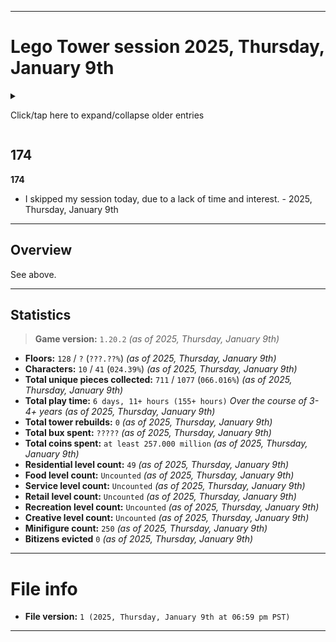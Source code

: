 
***

# Lego Tower session 2025, Thursday, January 9th

<details><summary><p>Click/tap here to expand/collapse older entries</p></summary>

## 01

**01**

I had a normal session today and played for a decent amount of time, doing some collection, elevator trips, and piece collection. I quit after restocking 2 of 3 of every floor. I completed 2 quests slowly today. I have stopped auto-restocking, and now do it manually to save up a small amount of additional coins weekly. I also began construction on my 26th floor today, which will be a residential level. - 2021 September 2nd

## 02

**02**

I had a normal session again today and played for a decent amount of time, doing some collection, elevator trips, and piece collection. I quit after restocking 2 of 3 of every floor. I completed 2 quests quickly today. I have stopped auto-restocking, and now do it manually to save up a small amount of additional coins weekly. My 26th floor finished construction, and I moved in 2 residents today. - 2021 September 9th

## 03

**03**

I had a normal session again today and played for a decent amount of time, doing some collection, elevator trips, and piece collection. I quit after restocking 2 of 3 of every floor. I completed 2 quests very quickly today. I have stopped auto-restocking, and now do it manually to save up a small amount of additional coins weekly. My 26th floor finished construction 2 weeks ago, but I didn't move in any residents today. - 2021 September 16th

## 04

**04**

I had a normal session again today and played for a decent amount of time, doing some collection, elevator trips, and piece collection. I quit after restocking 2 of 3 of every floor. I completed 2 quests very quickly today. I have stopped auto-restocking, and now do it manually to save up a small amount of additional coins weekly. My 26th floor finished construction 3 weeks ago, and I moved in 2 more residents today, bringing the floors capacity to 4/5. I also began to build my 27th floor, which will be a retail floor. - 2021 September 23rd

## 05

**05**

I had a normal session again today and played for a decent amount of time, doing some collection, elevator trips, and piece collection. I quit after restocking 2 of 3 of every floor. I completed 2 quests very quickly today. I have stopped auto-restocking, and now do it manually to save up a small amount of additional coins weekly. My new floor finished construction, it is a ski shop. I put 1 worker in their dream job. I also unlocked my 3rd character today, a cowboy, which I set to work in the history museum, as it seems most fitting. I did a 3rd quest today as well. - 2021 September 30th

## 06

**06**

I had a normal session again today and played for a decent amount of time, doing some collection, elevator trips, and piece collection. I quit after restocking 2 of 3 of every floor. I completed 3 quests very quickly today. I have stopped auto-restocking, and now do it manually to save up a small amount of additional coins weekly. I moved 1 resident into floor 26 today. I did many elevator trips and got several new pieces. - 2021 October 7th

## 07

**07**

I had a normal session again today and played for a decent amount of time, doing some collection, elevator trips, and piece collection. I quit after restocking 2 of 3 of every floor. I completed 3 quests very, very quickly today. I have stopped auto-restocking, and now do it manually to save up a small amount of additional coins weekly. Today, a Halloween update was released, or the game is now applying Halloween theming due to a time change, as I have never updated the game on my current device. I also began construction on a 28th floor today, which will be a residential floor. I did many elevator trips and got several new pieces. - 2021 October 14th

## 08

**08**

I had a normal session again today and played for a decent amount of time, doing some collection, elevator trips, and piece collection. I quit after restocking 2 of 3 of every floor. I completed 3 quests slowly today. I have stopped auto-restocking, and now do it manually to save up a small amount of additional coins weekly. My 28th floor finished construction, but I was unable to move in any new residents today. I did many elevator trips and got several new pieces. - 2021 October 21st

## 09

**09**

I had a very, very long session today and played for a significant amount of time, doing some collection, elevator trips, and piece collection. I quit after restocking 3 of 3 of several floors. I completed 3 quests quickly today. I have stopped auto-restocking, and now do it manually to save up a small amount of additional coins weekly. I moved in 2 new residents today, and began construction on a 29th floor, which will be a creative floor. I finally cleared out my VIPs today and began doing normal search quests again. I did many elevator trips and got several new pieces. I eventually forced myself to quit. - 2021 October 28th

## 10

**10**

I had a normal length session today and played for a normal amount of time, doing some collection, elevator trips, and piece collection. I quit after restocking 2 of 3 / 3 of 3 of several floors. I completed 3 quests quickly today. I have stopped auto-restocking, and now do it manually to save up a small amount of additional coins weekly. I moved in 3 new residents today, and moved 1 bitizen into their dream job. I did not build any new floors today. I did several quests today. I did many elevator trips and got a few new pieces. I eventually forced myself to quit. - 2021, Thursday, November 4th

## 11

**11**

I had a normal length session today and played for a normal amount of time, doing some collection, elevator trips, and piece collection. I quit after restocking 2 of 3 / 3 of 3 of several floors. I completed 3 quests quickly today. I have stopped auto-restocking, and now do it manually to save up a small amount of additional coins weekly. I didn't move in any new residents today. I began construction on my 30th floor today and then made an additional 100K+ coins. I accidentally pressed the power button for one of the screenshots, and played briefly with severe lag before reopening. All NimbleBit games on my device have a problem, where minimizing the game then reopening it causes significant lag (slowing the game down by at least 8x) I did several quests today. I did many elevator trips and got a few new pieces. I eventually forced myself to quit. - 2021, Thursday, November 11th

## 12

**12**

I had a normal length session today and played for a normal amount of time, doing some collection, elevator trips, and piece collection. I quit after restocking 2 of 3 / 3 of 3 of several floors. I completed 3 quests quickly today. I moved in 1 new resident today on the brand new 30th floor. Vehicles were scarce today, and one has built up over 55000 coins, but I can't collect from it yet. I did several quests today. I did many elevator trips and got several new pieces. I eventually forced myself to quit. - 2021, Thursday, November 18th

## 13

**13**

I had a very long session today and played for a long amount of time (nearly an hour) doing some collection, elevator trips, and piece collection. I quit after restocking 2 of 3 / 3 of 3 of several floors. I completed 3 quests quickly today. I moved in 4 new resident today on the 30th floor, using the mover VIP, the first time I have ever used this VIP. I had a good time playing today. Vehicles weren't as scarce as last week. Today, I also upgraded my nurse character from level 3 to level 5. I did several quests today, and saved up over 5050 bux. I did many elevator trips and got several new pieces. I began construction on a 31st floor, and eventually forced myself to quit. - 2021, Thursday, November 25th

## 14

**14**

I had a medium length session today and played for a decent amount of time (nearly half an hour hour) doing some collection, elevator trips, and piece collection. I quit after restocking 1 of 3 / 2 of 3 of several floors. I completed 3 quests quickly today. I had an OK time playing today. Vehicles weren't as scarce as last week. Today, I didn't do any quest doay, and eventually I forced myself to quit. - 2021, Thursday, December 2nd

## 15

**15**

I had a medium length session today and played for a decent amount of time (about half an hour or longer) doing some collection, elevator trips, and piece collection. I quit after restocking 1 of 3 / 2 of 3 of several floors. I completed 3 quests quickly today. I had an OK time playing today. Today, I didn't do any quest doay, and eventually I forced myself to quit. - 2021, Thursday, December 9th

## 16

**16**

I had a medium length session today and played for a decent amount of time (about half an hour or longer) doing some collection, elevator trips, and piece collection. I quit after restocking 1 of 3 / 2 of 3 of several floors. I completed 3 quests quickly today, and made lots of bux from elevator visits and quests. I had an OK time playing today. I eventually forced myself to quit. - 2021, Thursday, December 16th

## 17

**17**

I had a pleasant evening session today and played for a bit amount of time (about 28 minutes or longer) doing some collection, elevator trips, and piece collection. I quit after restocking 2 of 3 / 3 of 3 of several floors. I completed 3 quests quickly today, and made lots of bux from elevator visits and quests. I made tons of coins, and leveled up my nurse to level 6. I began construction on a 33rd floor today. It will be a service floor. I had a good time playing today. I eventually forced myself to quit. - 2021, Thursday, December 30th

## 18

**18**

I had a normal length afternoon session today and played for a bit amount of time (about 28 minutes or longer) doing some collection, elevator trips, and piece collection. I quit after restocking 2 of 3 / 3 of 3 of several floors. I completed 3 quests today, and made lots of bux from elevator visits and quests. I did not build any new levels/floors today. I had a good time playing today. I eventually forced myself to quit. - 2022, Thursday, January 6th

## 19

**19**

I had a very long length afternoon session today and played for a bit amount of time (about 30 minutes or longer) doing some collection, elevator trips, and piece collection. I quit after restocking 2 of 3 / 3 of 3 of several floors. I completed 3 quests today, and made lots of bux from elevator visits and quests. I built a new level today, and quickly received enough construction workers to build it instantly. It was a residential floor. I did not move in any new residents. I am getting close to being able to save up 1 million coins for a new floor, and I am wondering if the number will get abbreviated or not. I had a good time playing today. I eventually forced myself to quit. - 2022, Thursday, January 13th

## 20

**20**

I had a very long length afternoon session again today and played for a bit amount of time (about 40 minutes or longer) doing some collection, elevator trips, and piece collection. I quit after restocking 2 of 3 / 3 of 3 of several floors. I completed 3 quests today, and made lots of bux from elevator visits and quests. I did not build any new levels today, and I moved in 4 new residents. I am getting close to being able to save up 1 million coins for a new floor, and I am wondering if the number will get abbreviated or not. I had a good time playing today. I eventually forced myself to quit. - 2022, Thursday, January 20th

## 21

**21**

I had a very long length afternoon session again today and played for a bit amount of time (about 40 minutes or longer) doing some collection, elevator trips, and piece collection. I quit after restocking 2 of 3 / 3 of 3 of several floors. I completed 3 quests today, and made lots of bux from elevator visits and quests. I built 1 new level today (a recreation level) and I moved in 3 new residents. I am getting close to being able to save up 1 million coins for a new floor, and I am wondering if the number will get abbreviated or not. I had a good time playing today. I eventually forced myself to quit. - 2022, Thursday, January 27th

## 22

**22**

I had a very long length afternoon session again today and played for a long amount of time (about 40 minutes or longer) doing some collection, elevator trips, and piece collection. I quit after restocking 2 of 3 / 3 of 3 of several floors. I completed 3 quests today, and made lots of bux from elevator visits and quests. I received several extremely rare pieces today, and customized my tower a bit. I finally reached 1 million coins today, it does get abbreviated, and I want to go up to the abbreviated number and stay there more frequently. I built a new level today, a residential level. I had a good time playing today. I eventually forced myself to quit. - 2022, Thursday, February 10th

## 23

**23**

I had a very long length afternoon session again today and played for a long amount of time (about 40 minutes or longer) doing some collection, elevator trips, and piece collection. I quit after restocking 2 of 3 / 3 of 3 of several floors. I completed 3 quests today, and made lots of bux from elevator visits and quests. I received some extremely rare pieces today, but not as much as last week. I built a new level today, a retail level. I had a good time playing today. I eventually forced myself to quit. - 2022, Thursday, February 17th

## 24

**24**

I had a very long length afternoon session again today and played for a long amount of time (about 45 minutes or longer) doing some collection, elevator trips, and piece collection. I quit after restocking 2 of 3 / 3 of 3 of several floors. I completed 3 quests today, and made lots of bux from elevator visits and quests. I received some extremely rare pieces today, but not as much as last week. I did not build any new levels today. I had a good time playing today. I eventually forced myself to quit. - 2022, Thursday, February 24th

## 25

**25**

I had a very long length afternoon session again today and played for a long amount of time (about 50 minutes or longer) doing some collection, elevator trips, and piece collection. I quit after restocking 2 of 3 / 3 of 3 of several floors. I completed 3 quests today, and made lots of bux from elevator visits and quests. I began to build 1 new level today, a residential level, although I couldn't complete it today. I did not build any other new levels today. I had a good time playing today. I eventually forced myself to quit. - 2022, Thursday, March 3rd

## 26

**26**

I had a very long length afternoon session yet again this week and played for a long amount of time (about 45 minutes or longer) doing some collection, elevator trips, and piece collection. I quit after restocking 2 of 3 / 3 of 3 of several floors. I completed 3 quests today, and made a small amount of bux from elevator visits and quests. I began to build 1 new level today, a recreational level, although I couldn't complete it today. I did not build any other new levels today. I had a good time playing today. I eventually forced myself to quit. - 2022, Thursday, March 10th

## 27

**27**

I had a very long length afternoon session yet again this week and played for a very long amount of time (about 55 minutes or longer) doing some collection, elevator trips, and piece collection. I quit after restocking 2 of 3 / 3 of 3 of several floors. I completed 3 quests today, and made a large amount of bux from elevator visits and quests. I worked on trying to build a new floor today, came close, but ran out of time. I accidentally minimized the game, and opened it back up, causing immense lag. I was also at 14% battery, and had to do other things. I did not build any new levels today. I had a good time playing today. <!-- I eventually forced myself to quit. !--> - 2022, Thursday, March 17th

## 28

**28**

I had a very long length afternoon session yet again this week and played for a very long amount of time (about 50 minutes or longer) doing some collection, elevator trips, and piece collection. I quit after restocking 2 of 3 / 3 of 3 of several floors. I completed 3 quests today, and made a large amount of bux from elevator visits and quests. I worked on trying to build a new floor today, I began building the 40th floor (a residential floor) and if I kept going for another 20 minutes, I could have likely built 2 new floors today. I bought the last 3 vehicles today, now I have to save up 10000 bux again, which I am willing to do. I had a good time playing today. <!-- I eventually forced myself to quit. !--> - 2022, Thursday, March 24th

## 29

**29**

I had an extremely length afternoon session yet again this week and played for a very long amount of time (about 65 minutes or longer) doing some collection, elevator trips, and piece collection. I quit after restocking 2 of 3 / 3 of 3 of several floors, and building 2 floors. I completed 3 quests today, and made a fair amount of bux from elevator visits and quests. I worked on trying to build a new floor today, I began building the 41st floor (a food floor) and the 42nd floor (a residential floor) building 2 floors in 1 day. I moved in 5 new residents with a VIP, and collected many new pieces. I had a good time playing today. <!-- I eventually forced myself to quit. !--> - 2022, Thursday, March 31st

## 30

**30**

I had an extremely length afternoon session yet again this week and played for a very long amount of time (about 65 minutes or longer) doing some collection, elevator trips, and piece collection. I quit after restocking 2 of 3 / 3 of 3 of several floors, and building 1 floors. I completed 3 quests today, and made a fair amount of bux from elevator visits and quests. I worked on trying to build a new floor today, I began building the 43rd floor (a service flooe) I moved in 5 residents manually, and collected several new pieces. I had a good time playing today. I eventually forced myself to quit. - 2022, Thursday, April 7th

## 31

**31**

I had an extremely lengthy afternoon session yet again this week and played for a long amount of time (about 45 minutes or longer) doing some collection, elevator trips, and piece collection. I quit after restocking 2 of 3 / 3 of 3 of several floors, and building 1 NEW FLOOR. I completed 3 quests today, and made a fair amount of bux from elevator visits and quests. I worked on trying to build a new floor today, I began building the 44th floor (a residential floor) I moved in 3 residents manually, and collected several new pieces. I had a good time playing today. I eventually forced myself to quit. - 2022, Thursday, April 14th

## 32

**32**

I had an very long afternoon session yet again this week and played for a long amount of time (about 40 minutes or longer) doing some collection, elevator trips, and piece collection. I quit after restocking 2 of 3 / 3 of 3 of several floors. I completed 3 quests today, and made a fair amount of bux from elevator visits and quests. I did not build any new floors today, but I went and collected several new pieces. I had a good time playing today. I eventually forced myself to quit. - 2022, Thursday, April 21st

## 33

**33**

I had an very long afternoon session yet again this week and played for a long amount of time (about 40 minutes or longer) doing some collection, elevator trips, and piece collection. I quit after restocking 2 of 3 / 3 of 3 of several floors. I completed 3 quests today, and made a fair amount of bux from elevator visits and quests. I began construction on a new floor today (type = recreational) and I also collected several new pieces. I had a good time playing today. I eventually forced myself to quit. - 2022, Thursday, April 28th

## 34

**34**

I had an very long afternoon session yet again this week and played for a long amount of time (about 40 minutes or longer) doing some collection, elevator trips, and piece collection. I quit after restocking 2 of 3 / 3 of 3 of several floors. I completed 3 quests today, and made a fair amount of bux from elevator visits and quests. A new floor finished construction (Aquarium) but I didn't build any new floors. I also collected several new pieces. I had a good time playing today. I eventually forced myself to quit. - 2022, Thursday, May 5th

## 35

**35**

I had an an extremely long length afternoon session this week and played for a long amount of time (about 55 minutes or longer) doing some collection, elevator trips, and piece collection. I quit after restocking 2 of 3 / 3 of 3 of several floors. I completed 3 quests today, and made a fair amount of bux from elevator visits and quests. I played extra, so that I could deliver a bitizen to floor 39, and make it back up above 10,000 bux. I succeeded on this. I also tried to build 2 new floors, but only built 1 (residential) coming really close to a 2nd. I used a few VIPs today, and leveled up 2 of my main characters. I also collected several new pieces. I had a good time playing today. I eventually forced myself to quit. - 2022, Thursday, May 12th

## 36

**36**

I had an an extremely long length afternoon session this week and played for a long amount of time (about 75 minutes or longer) doing some collection, elevator trips, and piece collection. I quit after restocking 2 of 3 / 3 of 3 of several floors. I completed 3 quests today, and made a fair amount of bux from elevator visits and quests. I played extra, so that I could complete restocking on some floors, I succeeded on this. I also moved in 5 residents today, and began to build 1 new floor (floor type: retail) I came close to being able to build a 2nd floor today. I used a few VIPs today. I also collected several new pieces. I had a good time playing today. I eventually forced myself to quit. - 2022, Thursday, May 19th

## 37

**37**

I had an an extremely long length afternoon session this week and played for a long amount of time (about 50 minutes or longer) doing some collection, elevator trips, and piece collection. I quit after restocking 2 of 3 / 3 of 3 of several floors. I completed 3 quests today, and made a fair amount of bux from elevator visits and quests. I originally wanted to have a very short session, but I got hooked into gameplay, and played much longer than planned. I also began to build 1 new floor (floor type: residential) I used a few VIPs today. I also collected several new pieces. I had a good time playing today. I eventually forced myself to quit. - 2022, Thursday, May 26th

## 38

**38**

I had an an extremely long length afternoon session this week and played for a long amount of time (about 50 minutes or longer) doing some collection, elevator trips, and piece collection. I quit after restocking 2 of 3 / 3 of 3 of several floors. I completed 3 quests today, and made a little amount of bux from elevator visits and quests. Near the end of the session, I got distracted with another task (laptop search) I also began to build 1 new floor (floor type: recreational) I used a few VIPs today, and moved in 5 new residents. I also collected several new pieces. I had a good time playing today. I eventually forced myself to quit. - 2022, Thursday, June 2nd

## 39

**39**

I had an an extremely long length afternoon session this week and played for a long amount of time (about 40 minutes or longer) doing some collection, elevator trips, and piece collection. I quit after restocking 2 of 3 / 3 of 3 of several floors. I completed 3 quests today, and made a little amount of bux from elevator visits and quests. Near the end of the session, I also began to build 1 new floor (floor type: residential) which is my 50th floor. I do not plan to reset anytime soon. I used a few VIPs today, I also collected several new pieces. I had a good time playing today. I eventually forced myself to quit. - 2022, Thursday, June 9th

## 40

**40**

I had an an extremely long length afternoon session this week and played for a very long amount of time (about 50 minutes or longer) doing some collection, elevator trips, and piece collection. I quit after restocking 2 of 3 / 3 of 3 of several floors. I completed 3 quests today, and made a decent amount of bux from elevator visits and quests. I moved in 5 new residents today, one manually, and 4 with a VIP. I also reached a total playtime of 2 days today. I used a few VIPs today, I also collected several new pieces. I did not begin construction on any new floors today. I had a good time playing today. I eventually forced myself to quit. - 2022, Thursday, June 16th

## 41

**41**

I had an an extremely long length afternoon session again this week and played for a very long amount of time (about 50 minutes or longer) doing some collection, elevator trips, and piece collection. I quit after restocking 2 of 3 / 3 of 3 of several floors. I completed 3 quests today, and made a large amount of bux from elevator visits and many quests. The quests just kept coming in. I had some difficulties with screenshots, so there were several duds. I began building my 51st floor today (a food level) I found that it is going to nag me every time I build a new floor to reset my tower. I also collected several new pieces. I used 2 VIPs today as well. I had a good time playing today. I eventually forced myself to quit. - 2022, Thursday, June 23rd

## 42

**42**

I had an an extremely long length afternoon session again this week and played for a very long amount of time (about 50 minutes or longer) doing some collection, elevator trips, and piece collection. I quit after restocking 2 of 3 / 3 of 3 of several floors. I completed 4 quests today, and made a decent amount of bux from elevator visits and many quests. I unlocked a new character today. Early on in the session, a screenshot glitched out, was delayed, and turned the screen off, so I had to restart the game, as it becomes extremely laggy when you minimize it. I began building my 52nd floor today (a residential level) I found that it is going to nag me every time I build a new floor to reset my tower. I also collected several new pieces. I used a few VIPs today as well. I had a good time playing today. I eventually forced myself to quit. - 2022, Thursday, June 30th

## 43

**43**

I had an an extremely long length afternoon session again this week and played for a very long amount of time (about 60 minutes or longer) doing some collection, elevator trips, and piece collection. I quit after restocking 2 of 3 / 3 of 3 of several floors. I completed 4 quests today, and made a decent amount of bux from elevator visits and many quests. I began building my 53rd floor today (a service level) I also collected several new pieces. I used a few VIPs today as well. I had a good time playing today. I eventually forced myself to quit. - 2022, Thursday, July 7th

## 44

**44**

I had an extremely long length afternoon session again this week and played for a very long amount of time (about 40 minutes or longer) doing some collection, elevator trips, and piece collection. I quit after restocking 2 of 3 / 3 of 3 of several floors. I completed 4 quests today, and made a decent amount of bux from elevator visits and many quests. I began building my 54th floor today (a residential level) floors now cost over 2 million coins to build. I also collected a few new pieces. I used 1 VIP today as well. I had a good time playing today. I eventually forced myself to quit. - 2022, Thursday, July 14th

## 45

**45**

I had a long length afternoon session again this week and played for a very long amount of time (about 40 minutes or longer) doing some collection, elevator trips, and piece collection. I quit after restocking 2 of 3 / 3 of 3 of several floors. I completed 4 quests today, and made a significant amount of bux from elevator visits and many quests. I began building my 55th floor today (a retail level) floors now cost over 2 million coins to build. I also collected a few new pieces. I used a couple VIPs today as well. I moved 5 new residents into the new `chocolate` apartments floor. I had a good time playing today. I eventually forced myself to quit. - 2022, Thursday, July 21st

## 46

**46**

I had a long length afternoon session again this week and played for a very long amount of time (about 50 minutes or longer) doing some collection, elevator trips, and piece collection. I quit after restocking 2 of 3 / 3 of 3 of several floors. I completed 5 quests today, and made a decent amount of bux from elevator visits and many quests. I began building my 56th floor today (a residential level) floors now cost over 2.1 million coins to build. I also collected a few new pieces. I unlocked a 5th character today. I used a couple VIPs today as well. The new hat shop floor finished construction, and I emplyed 3 bitizens. I had a good time playing today. I eventually forced myself to quit. - 2022, Thursday, July 28th

## 47

**47**

I had a long length afternoon session again this week and played for a very long amount of time (about 50 minutes or longer) doing some collection, elevator trips, and piece collection. I quit after restocking 2 of 3 / 3 of 3 of several floors. I completed 5 quests today, and made a decent amount of bux from elevator visits and many quests. I began building my 57th floor today (a recreation level) floors now cost over 2.2 million coins to build. I also collected several pieces. I had a good time playing today. I eventually forced myself to quit. - 2022, Thursday, August 4th

## 48

**48**

I skipped my weekly session this week, as I didn't have the time. I woke up really late, and had a dental appointment. - 2022, Thursday, August 11th

## 49

**49**

I skipped my weekly session again this week, as I didn't have the time. I had an appointment with my therapist. - 2022, Thursday, August 18th

## 50

**50**

I skipped my weekly session this week, as I didn't have the time. I forgot to charge my phone last night, and it took over 4 hours to charge, thus destroying the timeslot for today. I hope to not skip out on a 4th consecutive week. - 2022, Thursday, August 25th

## 51

**51**

I had a long length afternoon session this week (returning from a 3-4 week hiatus) and played for a very long amount of time (about 50 minutes or longer) doing some collection, elevator trips, and piece collection. I quit after restocking 2 of 3 / 3 of 3 of several floors. I completed 5 quests today, and made a decent amount of bux from elevator visits and many quests. I began building my 58th floor today (a residential level) floors now cost over 2.3 million coins to build. I also collected several pieces, now owning over half of all pieces as of this version of the game. I had a good time playing today. I eventually forced myself to quit. - 2022, Thursday, September 1st

## 52

**52**

I skipped my weekly session this week, as I didn't have the interest to play, and I wanted to do other things. There were no charger or time issues, I just didn't want to play ttis week. - 2022, Thursday, September 8th

## 53

**53**

I skipped my weekly session again this week, as I didn't have the interest to play, and I wanted to do other things. There were no charger issues, there were some time issues, but I just didn't want to play again this week. - 2022, Thursday, September 15th

## 54-78

**54-78**

I skipped my weekly session again this week, as I didn't have the interest to play, and I wanted to do other things. There were no charger issues, there were mostly time issues, but I just didn't want to play again this week. - 2022, Thursday, September 22nd to 2023, Thursday, March 2nd (26 sessions skipped, as of 2023, Thursday, March 2nd)

## 79

**79**

I had a long length morning session this week (returning from a 26 week hiatus) and played for a very long amount of time (about 50 minutes or longer) doing some collection, elevator trips, and piece collection. I quit after restocking 2 of 3 / 3 of 3 of several floors. I completed 5 quests today, and made a decent amount of bux from elevator visits and many quests. I began building my 59th floor today (a recreational level) I had a good time playing today. I got used to playing the game again, and plan to do this weekly again. I eventually forced myself to quit. - 2023, Thursday, March 9th

## 80

**80**

I had a very long length morning session this week. and played for a very long amount of time (about 60 minutes or longer) doing some collection, elevator trips, and piece collection. I quit after restocking 2 of 3 / 3 of 3 of several floors. I completed 5 quests today, and made a large amount of bux from elevator visits and many quests, earning over 1350 bux today. I began building my 60th floor today (a residential level) and moved in 5 residents into floor 58. I also upgraded my cowboy minifigure, and unlocked several pieces. I had a good time playing today. I eventually forced myself to quit. - 2023, Thursday, March 16th

## 81

**81**

I had a very long length morning session again this week. and played for a very long amount of time (about 80 minutes or longer) doing some collection, elevator trips, and piece collection. I quit after restocking 2 of 3 / 3 of 3 of several floors. I completed 5 quests today, and made a good amount of bux from elevator visits and many quests, earning 740 bux today. I began building my 61st floor today (a food level) and moved in 3 residents into floor 60 without any VIP help. I also stocked up over 1.6 million coins for next week, so I could build a new floor quickly, and possibly build 2 floors next week. I also unlocked several pieces. I had a good time playing today. I eventually forced myself to quit. - 2023, Thursday, March 23rd

## 82

**82**

I had a very long length morning/afternoon session again this week. and played for a very long amount of time (about 100 minutes or longer) doing some collection, elevator trips, and piece collection. I quit after restocking 2 of 3 / 3 of 3 of several floors. I completed 5 quests today, and made a good amount of bux from elevator visits and many quests, earning 1,946 bux today. It took a very long time to complete quests, and I also spent a long time trying to find a single drone. I began construction on 2 new floors today (a residential level, and a service level) and moved in 2 residents into floor 60 with the help of a VIP. I also stocked up over 1.4 million coins for next week, so I could build a new floor quickly. I additional unlocked a few new pieces. I had a good time playing today. I eventually forced myself to quit. - 2023, Thursday, March 30th

## 83

**83**

I had a very long length morning/afternoon session again this week. and played for a very long amount of time (about 140 minutes or longer) doing some collection, elevator trips, and piece collection. I quit after restocking 2 of 3 / 3 of 3 of several floors. I completed 5 quests today, and made a good amount of bux from elevator visits and many quests, earning 1,853 bux today. It took a much shorter amount of time to complete quests. I began construction on 2 new floors today (a residential level, and a retail level) and moved in 4 residents into floor 62 with the help of a VIP. I also stocked up over 1.0 million coins for next week, so I could build a new floor quickly. I additional unlocked a few new pieces. I had a good time playing today. I eventually forced myself to quit. - 2023, Thursday, April 6th

## 84

**84**

I had an extremely long length morning/afternoon session again this week. and played for a very long amount of time (about 190 minutes or longer) doing some collection, elevator trips, and piece collection. I had to reload the game early on, as I clicked on a link, and returning to the game after doing this (minimizing the app, then maximizing it) triggers a bug that causes intense lag until you close the app and reopen it. I quit after restocking 2 of 3 / 3 of 3 of several floors. I completed 5 quests today, and made a good amount of bux from elevator visits and many quests, earning 1,035 bux today (ending with 25,389 bux) It took a much shorter amount of time to complete quests. I began construction on 2 new floors today (a residential level, and a recreation level) and moved in 5 residents into floor 64 with the help of a VIP. I also stocked up over 1.0 million coins for next week, so I could build a new floor quickly. I additional unlocked a few new pieces. I had a good time playing today. I eventually forced myself to quit. - 2023, Thursday, April 13th

## 85

**85**

I had a very long length morning/afternoon session again this week. and played for a very long amount of time (about 90 minutes or longer) doing some collection, elevator trips, and piece collection. I quit after restocking 2 of 3 / 3 of 3 of several floors. I completed 5 quests today, and made a good amount of bux from elevator visits and many quests, earning 1,230 bux today (ending with 26,619 bux) It took a much shorter amount of time to complete quests. I began construction on only 1 new floor today (a residential level) and moved in 5 residents into floor 66 with the help of a VIP. I also stocked up over 0.5 million coins for next week, so I could build a new floor quicker. I additional unlocked a few new pieces. I am now setting a goal to reach 100 floors. I had a good time playing today. I eventually forced myself to quit. - 2023, Thursday, April 20th

## 86

**86**

I had a long length morning/afternoon session again this week. and played for a long amount of time (about 70 minutes or longer) doing some collection, elevator trips, and piece collection. I quit after restocking 2 of 3 / 3 of 3 of several floors. I completed 5 quests today, and made a good amount of bux from elevator visits and many quests, earning 985 bux today (ending with 27,604 bux) It took a short amount of time to complete quests. I began construction on only 1 new floor today (a creative level) and moved in 5 residents into floor 66 with the help of a VIP (1 was moved in without a VIP) I also stocked up over 1.6 million coins for next week, so I could build a new floor quicker. I additional unlocked a few new pieces. I have a goal of reaching 100 floors. I had a good time playing today. I eventually forced myself to quit. - 2023, Thursday, April 27th

## 87

**87**

I had a long length afternoon session again this week, and played for a long amount of time (about 90 minutes or longer) doing some collection, elevator trips, and piece collection.

I quit after restocking 2 of 3 / 3 of 3 of several floors.

I completed 5 quests today, and made a good amount of bux from elevator visits and many quests, earning 1,240 bux today (ending with 28,844 bux)

It took a short amount of time to complete quests.

I began construction on only 1 new floor today (a residential level, my 70th floor)

I also stocked up over 3.0 million coins for next week, so I could build a new floor quicker.

I additional unlocked a few new pieces.

I have a goal of reaching 100 floors.

My session lasted a long time, at first, I had little interest in playing, then I had difficulty quitting.

I had a good time playing today. I played on Friday this week instead of Thursday due to Star Wars day, and a swap of my Thursday and Friday sessions, things will return to normal next week.

I am also beginning to consider updating the game.

I eventually forced myself to quit. - 2023, Friday, May 5th

## 88

**88**

I had a long length late morning/early afternoon session again this week, and played for a long amount of time (about 120 minutes or longer) doing some collection, elevator trips, and piece collection.

I quit after restocking 2 of 3 / 3 of 3 of several floors.

I completed 5 quests today, and made a good amount of bux from elevator visits and many quests, earning 870 bux today (starting with 28,844 bux, and ending with 29,714 bux)

It took a very long amount of time to complete character quests today.

One quest involving 3 buckets took a very long time to complete.

I began construction on 2 new floors today (a residential level, my 71st floor, and a food level, my 72nd floor)

I also stocked up over 1.19 million coins for next week, so I could build a new floor quicker.

I additional unlocked a few new pieces.

I moved in 5 new residents into the Lunar Apartments today via VIP.

I have a goal of reaching 100 floors.

My session lasted a long time. I had limited interest when starting, but just like last week, interest increased overtime.

I had a good time playing today. I played on Thursday this week, the normal timeslot.

I am also beginning to consider updating the game.

I eventually forced myself to quit. - 2023, Thursday, May 11th

## 89

**89**

I had a long length late morning/early afternoon session again this week, and played for a long amount of time (about 90 minutes or longer) doing some collection, elevator trips, and piece collection.

I quit after restocking 2 of 3 / 3 of 3 of several floors.

I completed 5 quests today, and made a good amount of bux from elevator visits and many quests, earning 850 bux today (starting with 29,714 bux, and ending with 30,564 bux)

It took a much shorter amount of time to complete character quests today.

I began construction on 1 new floor today (a service level, my 73rd floor)

I also stocked up over 1.5 million coins for next week, so I could build a new floor quicker.

I additional unlocked a few new pieces.

I moved in 5 new residents into the Pirate Apartments today via VIP.

I have a goal of reaching 100 floors.

My session lasted a long time.

I am also beginning to consider updating the game.

I eventually forced myself to quit. - 2023, Thursday, May 18th

## 90

**90**

I had a long length late morning/early afternoon session again this week, and played for a long amount of time (about 100 minutes or longer) doing some collection, elevator trips, and piece collection.

I quit after restocking 2 of 3 / 3 of 3 of several floors. It took much longer this week for some reason.

I completed 5 quests today, and made a good amount of bux from elevator visits and many quests, earning 920 bux today (starting with 30,564 bux, and ending with 31,484 bux)

It took a much larger amount of time to complete character quests today.

I began construction on 1 new floor today (a residential level, my 74th floor)

I also stocked up over 2.1 million coins for next week, so I could build a new floor quicker.

I additional unlocked a few new pieces.

I have a goal of reaching 100 floors.

I am also beginning to consider updating the game.

I eventually forced myself to quit. - 2023, Thursday, May 25th

## 91

**91**

I had a shorter length late morning session this week, and played for a shorter amount of time (less than 70 minutes) doing some collection, elevator trips, and piece collection.

I had to reload the game early on due to an Android bug with this game, where minimizing the game/turning the screen off will cause it to lag intensely until closed. The bug was triggered this time because of an additional bug, where there is a 5-10+ second delay on the screenshot due to some unknown error, this time, instead of taking a screenshot, it turned the screen off. I deal with this bug far too often.

I quit after restocking 1 of 3 / 2 of 3 / 3 of 3 of several floors.

I completed 5 quests today, and made a good amount of bux from elevator visits and many quests, earning 1,365 bux today (starting with 31,484 bux, and ending with 32,849 bux)

It took a much shorter amount of time to complete character quests today.

I began construction on 1 new floor today (a recreation level, my 75th floor)

I also stocked up over 1.2 million coins for next week, so I could build a new floor quicker.

I additional unlocked a few new pieces.

I have a goal of reaching 100 floors.

I moved in 5 new residents to the Southwest Apartments using a VIP.

I am also beginning to consider updating the game.

I eventually forced myself to quit. - 2023, Thursday, June 1st

## 92

**92**

I had a longer length early morning session this week, and played for a normal amount of time (about 70 minutes or longer) doing some collection, elevator trips, and piece collection.

I quit after restocking 1 of 3 / 2 of 3 / 3 of 3 of several floors.

I completed 5 quests today, and made an OK amount of bux from elevator visits and many quests, earning 310 bux today (starting with 32,849 bux, and ending with 33,159 bux)

It took a much shorter amount of time to complete character quests today.

I began construction on 1 new floor today (a residential level, my 76th floor)

I also stocked up over 1.6 million coins for next week, so I could build a new floor quicker.

I additional unlocked a couple new pieces.

I have a goal of reaching 100 floors.

I am also beginning to consider updating the game.

I eventually forced myself to quit. - 2023, Thursday, June 8th

## 93

**93**

I had a very short morning session this week, and played for a reduced amount of time (about 20 minutes or longer) doing some collection, elevator trips, and piece collection.

I quit after restocking 1 of 3 / 2 of 3 / 3 of 3 of several floors.

I completed 5 quests today, earning 310 bux today (starting with 33,159 bux, and ending with 33,389 bux)

It took a much shorter amount of time to complete character quests today.

I did not build any new floors this week.

I also stocked up over 2.4 million coins for next week, so I could build a new floor quicker.

I additional unlocked a single new piece.

I have a goal of reaching 100 floors.

I am also beginning to consider updating the game.

I eventually forced myself to quit. - 2023, Thursday, June 15th

## 94

**94**

I had a short morning session this week, and played for a reduced amount of time (about 38 minutes or shorter) doing some collection, elevator trips, and piece collection.

I quit after restocking 1 of 3 / 2 of 3 / 3 of 3 of several floors.

I completed 5 quests today, earning 635 bux today (starting with 33,389 bux, and ending with 34,024 bux)

It took a much shorter amount of time to complete character quests today.

I began construction on a 77th floor today.

One vehicle collected over half a million coins before coming around, which was the largest single vehicle collection I have done to date.

I moved in 5 residents today with a VIP.

I additional unlocked a single new piece.

I have a goal of reaching 100 floors.

I am also still considering updating the game.

I eventually forced myself to quit. - 2023, Thursday, June 22nd

## 95

**95**

I had a short morning session this week, and played for a reduced amount of time (about 40 minutes or shorter) doing some collection, elevator trips, and piece collection.

I quit after restocking 1 of 3 / 2 of 3 / 3 of 3 of several floors.

I completed 5 quests today, earning 140/190 bux today (starting with 34,024 bux, and ending with 34,264 bux, while spending 50)

It took a much shorter amount of time to complete character quests today.

A new floor (cake studio) finished construction, and I employed 3 bitizens.

I additional unlocked a single new piece.

I have a goal of reaching 100 floors.

I am also still considering updating the game. I am starting to consider not doing it, as 40 character quests seems like it is going to need a nightmare, and I know they have added more since then.

I eventually forced myself to quit. - 2023, Thursday, June 29th

## 96

**96**

I had a short morning session this week, and played for a reduced amount of time (about 20 minutes or shorter) doing some collection, elevator trips, and piece collection.

I quit after restocking 1 of 3 of all floors.

I completed 5 quests today, earning 130 bux today (starting with 34,264 bux, and ending with 34,494 bux, while spending 0 bux)

It took a much shorter amount of time to complete character quests today.

I additional unlocked a single new piece.

I have a goal of reaching 100 floors.

I am also still considering updating the game. I am starting to consider not doing it, as 40 character quests seems like it is going to need a nightmare, and I know they have added more since then. Then again, it is starting to look like I don't have a choice.

I eventually forced myself to quit. I quit early, as I had less time today. - 2023, Thursday, July 6th

## 97

**97**

I skipped my session today due to a lack of time and interest. I also didn't have enough battery at the time, and had to charge. - 2023, Thursday, July 13th

## 98

**98**

I skipped my session today due to a lack of time and interest. I was supposed to go to the pool yesterday, but there was a sudden schedule change. I instead went today. I feel getting out of the house for 2 hours is worth the trade of not playing this game for this week. - 2023, Thursday, July 20th

## 99

**99**

I skipped my session today due to a lack of time and interest. I was coming back from vacation today, and spent some time in Leavenworth. My Internet was pretty spotty on the way back (although I never lost connection the entire time, although sites like GitHub refused to connect multiple times (due to slow speeds) while Wikipedia did completely fine (DuckDuckGo had minor issues, but was more functional than GitHub)) which caused some delays, along with my laptops keyboard and touchpad getting worse. - 2023, Thursday, July 27th

## 100

**100**

I skipped my session today due to a lack of time and interest. I worked on various projects today, I was not interested in Lego Tower, not even for session #100. - 2023, Thursday, August 3rd

## 101

**101**

I skipped my session today due to a lack of interest. I worked on various projects today, I was not interested in Lego Tower. - 2023, Thursday, August 10th

## 102

**102**

I skipped my session today due to a lack of interest. I worked on various projects today, I was not interested in Lego Tower. - 2023, Thursday, August 17th

## 103

**103**

I skipped my session today due to a lack of time and interest. I worked on various projects today, I was not interested in Lego Tower. - 2023, Thursday, August 24th

## 103

**103**

I skipped my session today due to a lack of time and interest. I worked on various projects today, I was not interested in Lego Tower. - 2023, Thursday, August 31st

## 104

**104**

I skipped my session today due to a lack of time. I worked on other projects today, I had a little interest in Lego Tower, but didn't have the time, due to procrastination issues. - 2023, Thursday, September 7th

## 105

**105**

I skipped my session today due to a lack of time and interest. I worked on other projects today. - 2023, Thursday, September 14th

## 106

**106**

I skipped my session today due to a lack of time and interest. I worked on other projects today. I never thought about playing this game until I went to document it later in the evening. - 2023, Thursday, September 21st

## 107

**107**

I skipped my session today due to a lack of time and interest. I worked on other projects today. I never thought about playing this game until I went to document it later in the evening. - 2023, Thursday, September 28th

## 108

**108**

I skipped my session today due to a lack of time and interest. I worked on other projects today. I never thought about playing this game until I went to document it later in the night, almost forgetting to document it on the same day as well. - 2023, Thursday, October 5th

## 109

**109**

I had a medium length morning session this week, and played for a reduced amount of time (about 50 minutes or shorter) doing some collection, elevator trips, and piece collection. This was my first time playing this game in several weeks.

I quit after restocking 2 of 3 of all floors.

I completed 5 character quests today, along with several other quests, earning 495 bux today (starting with 34,494 bux, and ending with 34,899 bux, while spending 0 bux)

It took a much longer amount of time to complete character quests today.

I additional unlocked a single new piece.

I have a goal of reaching 100 floors. I began to build a new floor today.

I am also still considering updating the game. I am starting to consider not doing it, as 40 character quests seems like it is going to be a nightmare, and I know they have added more since then. Then again, it is starting to look like I don't have a choice.

I eventually forced myself to quit. - 2023, Thursday, October 12th

## 110

**110**

I had a short length morning session this week, and played for a reduced amount of time (about 40 minutes or shorter) doing some collection, elevator trips, and piece collection.

I quit after restocking 2 of 3 of all floors.

I completed 5 character quests today, along with several other quests, earning 250 bux today (starting with 34,899 bux, and ending with 35,149 bux, while spending 0 bux)

I additional unlocked a single new piece.

I have a goal of reaching 100 floors. I did not build any new floors today.

I am also still considering updating the game. I am starting to consider not doing it, as 40 character quests seems like it is going to be a nightmare, and I know they have added more since then. Then again, it is starting to look like I don't have a choice.

I eventually forced myself to quit. - 2023, Thursday, October 19th

## 111

**111**

I skipped my session today due to a lack of time. I worked on other projects today, as I woke up too late to play this game today. - 2023, Thursday, October 26th

## 112

**112**

I had to skip my session again today due to a lack of time. I worked on other projects today, as I have been falling behind recently. - 2023, Thursday, November 2nd

## 113

**113**

I had to skip my session again today due to a lack of time. I worked on other projects today, as I have struggling with the time change. I can't keep skipping these sessions, as my time with my device is limited. Recently, the back of the phone (Samsung Galaxy S20 FE) has start to come loose, and causes the screen to flicker when pulled too far. It is unacceptable for devices to be made this cheap when they cost over $1000 (within the first 2 weeks, the SIM card failed, within 6 months, the charging port, within 2 years, the speakers are severely damaged, the microphone also got severely damaged at some point, and now, less than 4 years in, the screen is falling off) I am not buying a Samsung phone again (the Samsung Galaxy S7 Edge had most of the same problems within 4 years, except for the microphone, SIM card, and screen failure) and I am still working on a plan to cut Android entirely (outside of a virtual machine) - 2023, Thursday, November 9th

## 114

**114**

I had to skip my session again today due to a lack of time. I worked on other projects today, as I have struggling with getting things back under control. I can't keep skipping these sessions, as my time with my device is limited. I have had success on the virtual machine idea, but I feel like I am not going to have a screen with touch screen support on a desktop or laptop for a few years, and it is harder to play this way. - 2023, Thursday, November 16th

## 115

**115**

I had to skip my session again today due to a lack of time. I worked on other projects today. Despite being mostly in control again (besides Git-image part A repositories and tagging) I am still acclimating to this schedule, and will need more time before I can resume. I can't keep skipping these sessions, as my time with my device is limited. I have had success on the virtual machine idea, but I feel like I am not going to have a screen with touch screen support on a desktop or laptop for a few years, and it is harder to play this way. Additionally, the laptop has been having problems, and there is also the problem of a possible hard drive failure. - 2023, Thursday, November 23rd

## 116

**116**

I had to skip my session again today due to a lack of time. I was considering playing, but needed time for other projects, as I had multiple doctors appointments today. I worked on other projects today. Despite being mostly in control again (besides Git-image part A repositories and tagging, which has fallen behind again) I am still acclimating to this schedule, and will need more time before I can resume. I can't keep skipping these sessions, as my time with my device is limited. I have had success on the virtual machine idea, but I feel like I am not going to have a screen with touch screen support on a desktop or laptop for a few years, and it is harder to play this way. Additionally, the laptop has been having problems, and there is also the problem of a possible hard drive failure. - 2023, Thursday, November 30th

## 117

**117**

I had to skip my session again today due to a lack of time. - 2023, Thursday, December 7th

## 118

**118**

I had to skip my session again today due to a lack of time. - 2023, Thursday, December 14th

## 119

**119**

I had to skip my session again today due to a lack of time and interest. I have strong plans to return next week, as a mandatory end-of-year session. - 2023, Thursday, December 21st

## 120

**120**

I returned for one last session in 2023, and played for a long time. I had agreed to have 1 last session for the year, and judging by how well it went today, I might do so next week as well.

I did collection, restocking, quests, and elevator trips, having a session that lasted about an hour.

I began construction on my 79th floor today (a food level)

I quit after restocking 2 of 3 / 3 of 3 of all floors.

I completed 5 character quests today, along with several other quests, earning 650 bux today (starting with 35,149 bux, and ending with 35,799 bux, while spending 0 bux)

I additional unlocked 3 new pieces today.

I have a goal of reaching 100 floors.

I used a couple of VIPs today.

I am also still considering updating the game. I am starting to consider not doing it, as 40 character quests seems like it is going to be a nightmare, and I know they have added more since then. Then again, it is starting to look like I don't have a choice.

I had a good time playing, and eventually quit.  - 2023, Thursday, December 28th

## 121

**121**

- I returned for my first session of 2024, and played for a long time. My session may have used too much of my time today, but I had a good time. I again had issues sleeping last night, so I woke up early enough to have a really long session fully within the morning.
- I did collection, restocking, quests, and elevator trips, having a session that lasted well over an hour.
- I began construction on my 80th floor today (a residential level) and construction on my 81st floor today (a service level)
- I quit after restocking 2 of 3 / 3 of 3 of all floors.
- I completed 5 character quests today, along with many other quests, earning 1,725 bux today (starting with 35,799 bux, and ending with 37,524 bux, while spending 0 bux)
- I additional unlocked 5 new pieces today.
- I have a goal of reaching 100 floors.
- I used a couple of VIPs today.
- I moved in 5 new residents today.
- I am also still considering updating the game. I am starting to consider not doing it, as 40 character quests seems like it is going to be a nightmare, and I know they have added more since then. Then again, it is starting to look like I don't have a choice.
- I had a good time playing, and eventually quit. - 2024, Thursday, January 4th

## 122

**122**

- I returned for my second session of 2024, and played for a long time again. I woke up extremely early today, which let me have a long and fun session without going into my work time.
- I did collection, restocking, quests, and elevator trips, having a session that lasted well over an hour.
- I began construction on my 82nd floor today (a residential level) and construction on my 83rd floor today (a retail level)
- I quit after restocking 2 of 3 / 3 of 3 of all floors.
- I completed 5 character quests today, along with many other quests, earning 1,600 bux today (starting with 37,524 bux, and ending with 39,124 bux, while spending 0 bux)
- I additional unlocked 1 new piece today.
- I have a goal of reaching 100 floors.
- I used several VIPs today.
- I moved in 1 new resident today.
- I am also still considering updating the game. I am starting to consider not doing it, as 40 character quests seems like it is going to be a nightmare, and I know they have added more since then. Then again, it is starting to look like I don't have a choice.
- I had a good time playing, and eventually quit. - 2024, Thursday, January 11th

## 123

**123**

- I returned for my third session of 2024, and played for a long time again, but not as long as last week.
- I did collection, restocking, quests, and elevator trips, having a session that lasted a little over an hour.
- I began construction on my 84th floor today (a residential level)
- I quit after restocking 2 of 3 / 3 of 3 of all floors.
- I completed 5 character quests today, along with many other quests, earning 575 bux today (starting with 39,124 bux, and ending with 39,699 bux, while spending 0 bux)
- I additional unlocked a couple of new pieces today.
- I have a goal of reaching 100 floors.
- I used a few VIPs today.
- I moved in 5 new residents today.
- I found that level 10 is the max level a special minifigure can go to
- I am also still considering updating the game. I am starting to consider not doing it, as 40 character quests seems like it is going to be a nightmare, and I know they have added more since then. Then again, it is starting to look like I don't have a choice.
- I had a good time playing, and eventually quit. - 2024, Thursday, January 18th

## 124

**124**

- I returned for my fourth session of 2024, and played for a long time again.
- I did collection, restocking, quests, and elevator trips, having a session that lasted a little over an hour.
- I began construction on my 85th floor today (a recreation level)
- I quit after restocking 2 of 3 / 3 of 3 of all floors.
- I completed 5 character quests today, along with many other quests, earning 795 bux today (starting with 39,699 bux, and ending with 40,494 bux, while spending 0 bux)
- I additional unlocked a few new pieces today.
- I have a goal of reaching 100 floors.
- I didn't use any VIPs today.
- I moved in 2 new residents today.
- I made a couple errors that messed up my session, once by accidentally locking and unlocking my screen, and once for accidentally minimizing and maximizing the application. These errors cause the game to lag severely until reloaded
- I am also still considering updating the game. I am starting to consider not doing it, as 40 character quests seems like it is going to be a nightmare, and I know they have added more since then. Then again, it is starting to look like I don't have a choice.
- I was pretty focused on something else while I played, so my session wasn't as relaxed as it normally is
- I had an OK time playing, and eventually quit. - 2024, Thursday, January 25th

## 125

**125**

- I skipped my session today, due to a lack of time caused by oversleeping. I hope to return next week. - 2024, Thursday, February 1st

## 126

**126**

- I skipped my session today, due to a lack of time caused by oversleeping. I was too tired to play, even as a wakeup game. I hope to return next week. - 2024, Thursday, February 8th

## 127

**127**

- I returned for my fifth session of 2024, and played for a long time again. I took extra time to play, as I enjoyed the distraction from being sick
- I did collection, restocking, quests, and elevator trips, having a session that lasted well over an hour. My total session time over the past 4 years is now 96 hours (4 days)
- I began construction on my 86th floor today (a residential level)
- I quit after restocking 2 of 3 / 3 of 3 of all floors.
- I completed 5 character quests today, along with many other quests, earning 285 bux today (starting with 40,494 bux, and ending with 40,779 bux, while spending 0 bux)
- I additional unlocked a few new pieces today.
- I have a goal of reaching 100 floors.
- I used a few VIPs today.
- I moved in 1 new resident today.
- I am also still considering updating the game. I am starting to consider not doing it, as 40 character quests seems like it is going to be a nightmare, and I know they have added more since then. Then again, it is starting to look like I don't have a choice.
- I had a good time playing, and eventually quit. - 2024, Thursday, February 15th

## 128

**128**

- I returned for my sixth session of 2024, and played for a long time again. I spent extra time playing, playing until my battery got really low (7%)
- I did collection, restocking, quests, and elevator trips, having a session that lasted well over an hour.
- I began construction on my 87th floor today (a creative level) along with an 88th level (a residential level)
- I quit after restocking 2 of 3 / 3 of 3 of all floors.
- I unlocked a 6th character today
- I completed 6 character quests today, along with many other quests, earning 555 bux today (starting with 40,779 bux, and ending with 41,334 bux, while spending 0 bux)
- I additional unlocked a few new pieces today.
- I have a goal of reaching 100 floors.
- I used a few VIPs today.
- I moved in 11 new residents today.
- I am also still considering updating the game. I am starting to consider not doing it, as 40 character quests seems like it is going to be a nightmare, and I know they have added more since then. Then again, it is starting to look like I don't have a choice.
- I had a good time playing, and eventually quit. - 2024, Thursday, February 22nd

## 129

**129**

- I returned for my seventh session of 2024, and played for a long time again. I spent extra time playing, playing until I finally decided to quit.
- I did collection, restocking, quests, and elevator trips, having a session that lasted over 2 hours.
- I began construction on my 89th floor today (a food level) and would have gone for a 90th level (residential) but didn't play long enough.
- I quit after restocking 2 of 3 / 3 of 3 of all floors.
- I completed 6 character quests today, along with many other quests, earning 1,930 bux today (starting with 41,334 bux, and ending with 43,264 bux, while spending 0 bux)
- I additional unlocked several new pieces today.
- I have a goal of reaching 100 floors.
- I used a few VIPs today.
- I moved in 0 new residents today.
- I am also still considering updating the game. I am starting to consider not doing it, as 40 character quests seems like it is going to be a nightmare, and I know they have added more since then. Then again, it is starting to look like I don't have a choice.
- I had a good time playing, and eventually quit. - 2024, Thursday, February 29th

## 130

**130**

- I returned for my eighth session of 2024, and played for a long time again. I spent extra time playing, playing until I finally decided to quit. Today, I originally planned to have a 40 minute or shorter session, but it ended up going on for much longer.
- I did collection, restocking, quests, and elevator trips, having a session that lasted about 2 hours.
- I began construction on my 90th floor today (a residential level) and would have gone for a 91st level (service) but didn't play long enough.
- I quit after restocking 2 of 3 / 3 of 3 of all floors.
- I completed 6 character quests today, along with many other quests, earning 610 bux today (starting with 43,264 bux, peaking at 43,724 bux, before spending 3,689 bux on elevator upgrades, and ending with 40,185 bux)
- I upgraded my elevator 3 times today
- I did not unlock any new pieces today
- I have a goal of reaching 100 floors.
- I used several VIPs today.
- I moved in 5 new residents today.
- I am also still considering updating the game. I am starting to consider not doing it, as 40 character quests seems like it is going to be a nightmare, and I know they have added more since then. Then again, it is starting to look like I don't have a choice.
- I had a good time playing, and eventually quit. - 2024, Thursday, March 7th

## 131

**131**

- I returned for my ninth session of 2024, and played for a long time again. I spent extra time playing, playing until I finally decided to quit.
- I did collection, restocking, quests, and elevator trips, having a session that lasted about 2 hours.
- I began construction on my 91st floor today (a service level) and also began construction on my 92nd floor (a residential level)
- I quit after restocking 2 of 3 / 3 of 3 of all floors.
- I unlocked a new character today early on
- I completed 7 character quests today, along with many other quests, earning 560 bux today (starting with 40,185 bux, and ending with 40,745 bux)
- I unlocked a few new pieces today
- I have a goal of reaching 100 floors.
- I used a few VIPs today.
- I moved in 5 new residents today.
- I am also still considering updating the game. I am starting to consider not doing it, as 40 character quests seems like it is going to be a nightmare, and I know they have added more since then. Then again, it is starting to look like I don't have a choice.
- I had a good time playing, and eventually quit. - 2024, Thursday, March 14th

## 132

**132**

- I returned for my tenth session of 2024, and played for a very long time today, having my longest session to date, lasting around 3 hours. I spent extra time playing, playing until I finally decided to quit. Todays session was played on my 23rd birthday.
- I did collection, restocking, quests, and elevator trips, having a session that lasted about 3 hours. I managed to almost completely stock all floors on my tower at once during the session, before floors started running out of stock. I was only 1 restock away from a fully stocked tower, which would earn 1620 coins per minute (27 coins per second) it took a long time to complete character quests today.
- I began construction on my 93rd floor today (a retail level) and also began construction on my 94th floor (a residential level)
- I quit after restocking 2 of 3 / 3 of 3 of all floors.
- I completed 7 character quests today, along with many other quests, earning 1,315 bux today (starting with 40,745 bux, and ending with 42,060 bux)
- I unlocked a few new pieces today
- I have a goal of reaching 100 floors.
- I used a few VIPs today.
- I moved in 5 new residents today.
- I am also still considering updating the game. I am starting to consider not doing it, as 40 character quests seems like it is going to be a nightmare, and I know they have added more since then. Then again, it is starting to look like I don't have a choice.
- I had a good time playing, and eventually quit. - 2024, Thursday, March 21st

## 133

**133**

- I skipped my session today, due to a lack of time, and severe issues with my work schedule. - 2024, Thursday, March 28th

## 134

**134**

- I skipped my session again today, due to a lack of time, and severe issues with my work schedule. - 2024, Thursday, April 4th

## 135

**135**

- I skipped my session yet again today, due to a lack of time, and severe issues with my work schedule. - 2024, Thursday, April 11th

## 136

**136**

- I skipped my session yet again today, due to a lack of time, and severe issues with my work schedule. I am starting to get caught back up, and hope to return next week. - 2024, Thursday, April 18th

## 137

**137**

- I skipped my session yet again today, due to a lack of time and interest. I don't know when I will return. - 2024, Thursday, April 25th

## 138

**138**

- I skipped my session yet again today, due to a lack of interest. I don't know when I will return. Part of the rationale I had for skipping today was because uploading the files later on has been such a difficult process lately (GitHub timing out multiple times on almost every commit, making me wait 5-55 minutes per commit) that I prefer to only do it when needed (Wednesday and Sunday) and also because I felt I shouldn't stretch my time out just yet, while I am getting used to the current operational control system. - 2024, Thursday, May 2nd

## 139

**139**

- I skipped my session yet again today, due to a lack of time and interest. I don't know when I will return. Time had to be allocated to other projects today. - 2024, Thursday, May 9th

## 140

**140**

- I skipped my session yet again today, due to a lack of time. I don't know when I will return. Time had to be allocated to other projects today, notably graphic design catchup work, which I had to skip last night, and do double the amount this morning. There is also the severe GitHub upload issue, which is an impairment to anything involving uploading files, and makes game sessions less rewarding. I had a very tiny amount of interest in playing today. - 2024, Thursday, May 16th

## 141

**141**

- I skipped my session yet again today, due to a lack of time. I don't know when I will return. Time had to be allocated to other projects today, notably graphic design work catchup, an appointment, and my journal. There is also the severe GitHub upload issue, which is an impairment to anything involving uploading files, and makes game sessions less rewarding. I had a small amount of interest in playing today. - 2024, Thursday, May 23rd

## 142

**142**

- I skipped my session yet again today, due to a lack of time. I don't know when I will return. Time had to be allocated to other projects today, notably graphic design work catchup, as I am working at an increased rate here. There is also the severe GitHub upload issue, which is an impairment to anything involving uploading files, and makes game sessions less rewarding. I had a little amount of interest in playing today. - 2024, Thursday, May 30th

## 143

**143**

- I returned for my eleventh session of 2024, and played for a very long time today, having one of my longest sessions to date, lasting around 3 hours. I spent extra time playing, and played until my battery dropped to 7%
- I did collection, restocking, quests, and elevator trips, having a session that lasted about 3 hours. I managed to almost completely stock all floors on my tower at once during the session, before floors started running out of stock. I was only 1 restock away from a fully stocked tower, which would earn over 1620 coins per minute (over 27 coins per second) it took less time to complete character quests today.
- I began construction on my 95th floor today (a creative level) and also began construction on my 96th floor (a residential level)
- I quit after restocking 2 of 3 / 3 of 3 of all floors.
- I completed 7 character quests today, along with many other quests, and earned 2 massive elevator bux bonuses, earning around 2,407 bux today (starting with 42,160 bux, spending 3664, and ending with 40,803 bux) one hotdog quest took a really long time to complete. I also upgraded a few character minifigures today.
- I upgraded my elevator twice today, the first upgrade came at a cost of 1807 bux, while the second upgrade came at a cost of 1807 more bux, totaling 3614 bux.
- I unlocked a few new pieces today
- I have a goal of reaching 100 floors.
- I used 6 VIPs today.
- I moved in 5 new residents today.
- I am also still considering updating the game. I am starting to consider not doing it, as 40 character quests seems like it is going to be a nightmare, and I know they have added more since then. Then again, it is starting to look like I don't have a choice.
- I had a good time playing, and eventually quit. - 2024, Thursday, June 6th

## 144

**144**

- I returned for my twelfth session of 2024, and played for a very long time today, lasting around 2 hours. I spent extra time playing, and played until my battery dropped to 6%
- I did collection, restocking, quests, and elevator trips, having a session that lasted about 2 hours. It took less time to complete character quests today.
- I began construction on my 97th floor today (a food level)
- I quit after restocking 2 of 3 / 3 of 3 of all floors.
- I completed 7 character quests today, along with many other quests, and earned 2 massive elevator bux bonuses, earning 1,265 bux today (starting with 40,803 bux, and ending with 42,068 bux) I also upgraded a few character minifigures today.
- I did not unlock any new pieces today
- I have a goal of reaching 100 floors.
- I used a few VIPs today.
- I did not move in any new residents today.
- I am also still considering updating the game. I am starting to consider not doing it, as 40 character quests seems like it is going to be a nightmare, and I know they have added more since then. Then again, it is starting to look like I don't have a choice.
- I had a good time playing, and eventually quit. - 2024, Thursday, June 13th

## 145

**145**

- I returned for my thirteenth session of 2024, and played for a very long time today, lasting around 2 hours. I spent extra time playing, and played until I was able to find a good stopping point.
- I did collection, restocking, quests, and elevator trips, having a session that lasted about 2 hours. It took more time to complete character quests today.
- I began construction on my 98th floor today (a residential level) along with my 99th floor (a service level)
- I quit after restocking 2 of 3 / 3 of 3 of all floors.
- I completed 7 character quests today, along with many other quests, and earned 0 massive elevator bux bonuses, earning 1,325 bux today (starting with 42,068 bux, and ending with 43,393 bux) I did not upgrade any characters today.
- I unlocked a few new pieces today
- I have a goal of reaching 100 floors.
- I used a few VIPs today.
- I moved in 5 new residents today with a mover VIP.
- I am also still considering updating the game. I am starting to consider not doing it, as 40 character quests seems like it is going to be a nightmare, and I know they have added more since then. Then again, it is starting to look like I don't have a choice.
- I had a good time playing, and eventually quit. - 2024, Thursday, June 20th

## 146

**146**

- I returned for my fourteenth session of 2024, and played for a long time today, lasting around 1 hour. I spent less time playing, and played until I was able to find a good stopping point. I started playing late in the evening this week, as I had things I had to get out of the way first.
- I did collection, restocking, quests, and elevator trips, having a session that lasted a little over 1 hour. It took a bit of time to complete character quests today.
- I began construction on my 100th floor today (a residential level)
- I quit after restocking 2 of 3 / 3 of 3 of all floors.
- I completed 7 character quests today, but didn't complete other quests, and earned 0 massive elevator bux bonuses, earning 300 bux today (starting with 43,393 bux, and ending with 43,693 bux) I did not upgrade any characters today.
- I unlocked several new pieces today
- I used a few VIPs today.
- I am also still considering updating the game. I am starting to consider not doing it, as 40 character quests seems like it is going to be a nightmare, and I know they have added more since then. Then again, it is starting to look like I don't have a choice.
- I had a good time playing, and eventually quit. - 2024, Thursday, June 27th

## 147

**147**

- I returned for my fifteenth session of 2024, and played for a very long time today, lasting around 2 hours. I spent more time playing, and played until I ran too low on battery. I was working towards building 2 floors in one day. I camse really close, but had to quit, as I didn't have enough battery left. I wasn't willing to split my session into 2 parts, so it ended here.
- I started playing late in the morning this week
- The total size of screenshots per week is concerning, as it feels like if every session was close to this, my 2024 image repository would be full by the end of the year (100 gigabyte limit)
- I did collection, restocking, quests, and elevator trips, having a session that lasted over 2 hours. It took a long time to complete character quests today.
- I began construction on my 101st floor today (a food level) I found that I have built all of the residential levels now. I may need to update the game now.
- I quit after restocking 2 of 3 / 3 of 3 of all floors.
- I completed 7 character quests today, and completed many other quests. I also skipped a quest for the first time (finding a snake) and also earned 3 massive elevator bux bonuses, earning 2,615 bux today (starting with 43,693 bux, and ending with 46,308 bux) I did not upgrade any characters today.
- I unlocked a few new pieces today
- I moved in 1 resident today manually. A mover VIP never came.
- I used several VIPs today.
- I am also still considering updating the game. I am starting to consider not doing it, as 40 character quests seems like it is going to be a nightmare, and I know they have added more since then. Then again, it is starting to look like I don't have a choice. Now that I am out of residential levels I can build, updating seems more tempting.
- I had a good time playing, and eventually quit. - 2024, Thursday, July 4th

## 148

**148**

- I returned for my sixteenth session of 2024, and played for a long time today, lasting close to 2 hours. I spent more time playing, and played until I forced myself to quit. I originally planned to play for 30 minutes or less, but the game was addicting. I began using the stock all option today, instead of manually stocking all floors.
- I started playing late in the morning this week
- I did collection, restocking, quests, and elevator trips, having a session that lasted close to 2 hours. It also took a long time to complete character quests today.
- I began construction on my 102nd floor today (a service level) along with my 103rd floor (a retail floor)
- I moved in 9 residents with 2 mover VIPs today. This was likely my last time using these VIPs until I update the game
- I quit after restocking 2 of 3 / 3 of 3 of all floors.
- I completed 7 character quests today, and completed many other quests. I also earned 1 massive elevator bux bonus, earning 1,955 bux today (starting with 46,308 bux, and ending with 48,263 bux) I upgraded 2 characters today.
- I unlocked a few new pieces today
- I used several VIPs today.
- I am also still considering updating the game. I am starting to consider not doing it, as 40 character quests seems like it is going to be a nightmare, and I know they have added more since then. Then again, it is starting to look like I don't have a choice. Now that I am out of residential levels I can build, updating seems more tempting.
- I had a good time playing, and eventually quit. - 2024, Thursday, July 11th

## 149

**149**

- I returned for my seventeenth session of 2024, and played for a long time today, lasting close to 2 hours. I spent about the same time playing as last week, and played until I forced myself to quit due to low battery.
- I started playing early in the morning this week
- I did collection, restocking, quests, and elevator trips, having a session that lasted close to 2 hours. It also took a long time to complete character quests today.
- I began construction on my 104th floor today (a recreation level)
- I unlocked a new character today
- I took some time to catch up on painting my top levels today.
- I quit after restocking 2 of 3 / 3 of 3 of all floors.
- I completed 7 character quests today, and completed many other quests. I did not earn any massive elevator bux bonus, earning 880 bux today (starting with 48,263 bux, collecting 570 bux, peaking at 48,833, spending 9,539, going down to 39,294 bux, and ending with 39,604 bux)
- I upgraded my elevator 4 times today, using close to 10,000 bux to do this.
- I unlocked many new pieces today
- I used 1 VIP today.
- I am also still considering updating the game. I am starting to consider not doing it, as 40 character quests seems like it is going to be a nightmare, and I know they have added more since then. Then again, it is starting to look like I don't have a choice. Now that I am out of residential levels I can build, updating seems more tempting.
- I had a good time playing, and eventually quit. - 2024, Thursday, July 18th

## 150

**150**

- I returned for my eighteenth session of 2024, and played for a long time today, lasting close to 2 hours. I spent about the same time playing as last week, and played until I forced myself to quit, after reaching a final objective. I planned to have a brief session that would last under an hour, but I got sucked into the game, and overplayed.
- I started playing late in the morning this week
- I did collection, restocking, quests, and elevator trips, having a session that lasted close to 2 hours. It also took a short time to complete character quests today.
- I began construction on my 105th floor today (a creative level) along with my 106th floor (a food level)
- I did not unlock any new characters today
- I took some time to catch up on painting my top levels today.
- I quit after restocking 2 of 3 / 3 of 3 of all floors.
- I completed 8 character quests today, and completed many other quests. I did not earn any massive elevator bux bonus, earning 1,525 bux today (starting with 39,294 bux, and ending with 40,819 bux)
- I did not upgrade my elevator today
- I unlocked many new pieces today
- I used a few VIPs today.
- I am also still considering updating the game. I am starting to consider not doing it, as 40 character quests seems like it is going to be a nightmare, and I know they have added more since then. Then again, it is starting to look like I don't have a choice. Now that I am out of residential levels I can build, updating seems more tempting.
- I had a good time playing, and eventually quit. - 2024, Thursday, July 25th

## 151

**151**

- I returned for my nineteenth session of 2024, and played for a long time today, lasting close to 2 hours. I spent about the same time playing as last week, and played until I forced myself to quit, after reaching a final objective, and running low on battery.
- I started playing late in the morning this week
- I did collection, restocking, quests, and elevator trips, having a session that lasted close to 2 hours. It also took a while to complete character quests today.
- I began construction on my 106th floor today (a service level)
- I did not unlock any new characters today
- I took some time to catch up on painting my top levels today.
- I quit after restocking 2 of 3 / 3 of 3 of all floors.
- I completed 8 character quests today, and completed many other quests. I also earned 3 large elevator bux bonus, earning 1,605 bux today (starting with 40,819 bux, spending 38,503 bux, and ending with 4,021 bux)
- I upgraded my elevator 9 times today, from 5.50x speed to 7.75x speed. It cost almost all of my bux. I spent 38,403 bux on upgrading my elevator.
- I unlocked many new pieces today
- I used a few VIPs today.
- I am also still considering updating the game. I am starting to consider not doing it, as 40 character quests seems like it is going to be a nightmare, and I know they have added more since then. Then again, it is starting to look like I don't have a choice. Now that I am out of residential levels I can build, updating seems more tempting.
- I had a good time playing, and eventually quit. - 2024, Thursday, August 1st

## 152

**152**

- I returned for my twentieth session of 2024, and played for a moderate amount of time today, lasting about 1 hour. I spent less time playing than last week, and played until I forced myself to quit, after reaching a final objective, and running low on battery.
- I started playing late in the morning this week
- I did collection, restocking, quests, and elevator trips, having a session that lasted around 1 hour.
- I began construction on my 107th floor today (a retail level)
- I did not unlock any new characters today
- I took some time to catch up on painting my top levels today.
- I quit after restocking 2 of 3 / 3 of 3 of all floors.
- I completed 8 character quests today, and completed many other quests. I also earned 1 large elevator bux bonus, earning 1,080 bux in total today (starting with 4,021 bux, spending 50 bux, and ending with 5,061 bux)
- I did not upgrade my elevator this week.
- I unlocked many new pieces today
- I used a few VIPs today.
- I am also still considering updating the game. I am starting to consider not doing it, as 40 character quests seems like it is going to be a nightmare, and I know they have added more since then. Then again, it is starting to look like I don't have a choice. Now that I am out of residential levels I can build, updating seems more tempting.
- I had a good time playing, and eventually quit. - 2024, Thursday, August 8th

## 153

**153**

- I returned for my twenty-first session of 2024, and played for a very long amount of time today, lasting a little over 2 hours. I spent more time playing than last week, and played until I forced myself to quit, after running low on battery and time.
- I started playing late in the morning this week
- I did collection, restocking, quests, and elevator trips, having a session that lasted a little over 2 hours.
- I began construction on my 108th floor today (a recreation level)
- I did not unlock any new characters today, but I did level up 1 character today
- I took some time to catch up on painting my top levels today.
- I quit after restocking 2 of 3 / 3 of 3 of all floors.
- I completed 8 character quests today, and completed many other quests. I did not earn any large elevator bux bonuses. In total, I earned 1,345 bux today (starting with 5,061 bux, spending 50 bux, and ending with 6,356 bux)
- I did not upgrade my elevator this week.
- I unlocked a couple of new pieces today
- I used a couple of VIPs today.
- I am also still considering updating the game. I am starting to consider not doing it, as 40 character quests seems like it is going to be a nightmare, and I know they have added more since then. Then again, it is starting to look like I don't have a choice. Now that I am out of residential levels I can build, updating seems more tempting.
- I had a good time playing, and eventually quit. - 2024, Thursday, August 15th

## 154

**154**

- I returned for my twenty-second session of 2024, and played for a very long amount of time today, lasting about 2 hours. I eventually forced myself to quit, after running low on battery and time.
- I started playing late in the morning this week
- I did collection, restocking, quests, and elevator trips, having a session that lasted about 2 hours. I managed to stock almost every item on every floor
- I began construction on my 109th floor today (a creative level) and also my 110th floor (a food level)
- I did not unlock any new characters today, but I did level up 1 character today
- I painted the top floor of my tower today
- I quit after restocking 2 of 3 / 3 of 3 of all floors.
- I completed 8 character quests today, and completed many other quests. I did not earn any large elevator bux bonuses. I was very good with search quests today. In total, I earned 1,530 bux today (starting with 6,356 bux, spending 50 bux, and ending with 7,836 bux)
- I did not upgrade my elevator this week.
- I did not unlock any new pieces today
- I used a few VIPs today.
- I am also still considering updating the game. I am starting to consider not doing it, as 40 character quests seems like it is going to be a nightmare, and I know they have added more since then. Then again, it is starting to look like I don't have a choice. Now that I am out of residential levels I can build, updating seems more tempting.
- I had a good time playing, and eventually quit. - 2024, Thursday, August 22nd

## 155

**155**

- I returned for my twenty-third session of 2024, and played for a very long amount of time today, lasting a little over 2 hours. I eventually forced myself to quit, after running low on time.
- I started playing late in the morning this week, and ended in the early afternoon
- I did collection, restocking, quests, and elevator trips, having a session that lasted a little over 2 hours. I managed to stock almost every item on every floor
- I began construction on my 111th floor today (a service level)
- I did not unlock any new characters today
- I painted the top 2 floorS of my tower today
- I quit after restocking 2 of 3 / 3 of 3 of all floors.
- I completed 8 character quests today, and completed many other quests. I did not earn any large elevator bux bonuses. I was very good with search quests again today. In total, I earned 1,335 bux today (starting with 7,836 bux, spending 50 bux, and ending with 9,121 bux)
- I did not upgrade my elevator this week.
- I unlocked several new pieces today
- I used a few VIPs today.
- I am also still considering updating the game. I am starting to consider not doing it, as 40 character quests seems like it is going to be a nightmare, and I know they have added more since then. Then again, it is starting to look like I don't have a choice. Now that I am out of residential levels I can build, updating seems more tempting.
- I had a good time playing, and eventually quit. - 2024, Thursday, August 29th

## 156

**156**

- I returned for my twenty-fourth session of 2024, and played for a long amount of time today, lasting close to 2 hours. I eventually forced myself to quit, after reaching a stopping point.
- I started playing late in the morning this week, and ended in the early afternoon
- I did collection, restocking, quests, and elevator trips, having a session that lasted close to 2 hours. I managed to stock almost every item on every floor
- I began construction on my 112th floor today (a retail level)
- I did not unlock any new characters today
- I did not paint any of my floors today
- I quit after restocking 2 of 3 / 3 of 3 of all floors.
- I completed 8 character quests today, and completed many other quests. I earned 1 large elevator bux bonus. I was somewhat good with search quests today. In total, I earned 1,315 bux today (starting with 9,121 bux, spending 50 bux, and ending with 10,386 bux)
- I did not upgrade my elevator this week.
- I unlocked a few new pieces today
- I used a few VIPs today.
- I am also still considering updating the game. I am starting to consider not doing it, as 40 character quests seems like it is going to be a nightmare, and I know they have added more since then. Then again, it is starting to look like I don't have a choice. Now that I am out of residential levels I can build, updating seems more tempting.
- I had a good time playing, and eventually quit. - 2024, Thursday, September 5th

## 157

**157**

- I returned for my twenty-fifth session of 2024, and played for a very long amount of time today, lasting close to 2 and a half hours. I eventually forced myself to quit, after reaching a stopping point.
- I started playing late in the morning this week, and ended in the early afternoon
- I did collection, restocking, quests, and elevator trips, having a session that lasted nearly 2 and a half hours. I managed to stock almost every item on every floor
- I began construction on my 113th floor today (a recreation level) and my 114th floor (a creative level)
- I did not unlock any new characters today
- I painted 2 of my floors today.
- I quit after restocking 2 of 3 / 3 of 3 of all floors.
- I completed 8 character quests today, and completed many other quests. I earned 1 large elevator bux bonus. I was somewhat good with search quests today. In total, I earned 2,575 bux today (starting with 10,386 bux, spending 50 bux, and ending with 12,911 bux)
- I did not upgrade my elevator this week.
- I unlocked several new pieces today
- I used a few VIPs today.
- Near the end of my session, my PDA became very hot and the game lagged intensely for a couple minutes. This happened 4 times.
- I am also still considering updating the game. I am starting to consider not doing it, as 40 character quests seems like it is going to be a nightmare, and I know they have added more since then. Then again, it is starting to look like I don't have a choice. Now that I am out of residential levels I can build, updating seems more tempting.
- I had a good time playing, and eventually quit. - 2024, Thursday, September 12th

## 158

**158**

- I returned for my twenty-sixth session of 2024, and played for a very long amount of time today, lasting close to 2 and a half hours. I eventually forced myself to quit, after reaching a stopping point. I wanted to gain a second construction worker VIP, but it never came.
- I started playing late in the morning this week, and ended in the early afternoon
- I did collection, restocking, quests, and elevator trips, having a session that lasted nearly 2 and a half hours. I managed to stock almost every item on every floor
- I began construction on my 115th floor today (a food level) and my 116th floor (a service level)
- I did not unlock any new characters today
- I painted 2 of my floors today.
- I quit after restocking 2 of 3 / 3 of 3 of all floors.
- I completed 8 character quests today, and completed many other quests. I earned 0 large elevator bux bonuses. I was good with search quests today. In total, I earned 1,445 bux today (starting with 12,911 bux, spending 100 bux, and ending with 14,256 bux)
- I did not upgrade my elevator this week.
- I unlocked several new pieces today
- I used several VIPs today.
- I am also still considering updating the game. I am starting to consider not doing it, as 40 character quests seems like it is going to be a nightmare, and I know they have added more since then. Then again, it is starting to look like I don't have a choice. Now that I am out of residential levels I can build, updating seems more tempting.
- I had a good time playing, and eventually quit. - 2024, Thursday, September 19th

## 159

**159**

- I returned for my twenty-seventh session of 2024, and played for a very long amount of time today, lasting close to 3 hours. I eventually forced myself to quit, after reaching a stopping point. I was doing a backup during this time, it had an error and took longer than expected because of this.
- I started playing in the mid morning this week, and ended in the late morning
- I did collection, restocking, quests, and elevator trips, having a session that lasted nearly 3hours. I managed to stock almost every item on every floor
- I began construction on my 117th floor today (a retail level) and my 118th floor (a creative level) I have now built all retail levels in the game.
- I did not unlock any new characters today
- I painted 2 of my floors today.
- I quit after restocking 2 of 3 / 3 of 3 of all floors.
- I completed 9 character quests today, and completed many other quests. I earned 2 large elevator bux bonuses. I was good with search quests today. In total, I earned 1,830 bux today (starting with 14,256 bux, spending 100 bux, and ending with 15,986 bux)
- I did not upgrade my elevator this week.
- I unlocked several new pieces today, and unlocked a new character
- I used several VIPs today.
- I am also still considering updating the game. I am starting to consider not doing it, as 40 character quests seems like it is going to be a nightmare, and I know they have added more since then. Then again, it is starting to look like I don't have a choice. Now that I am out of residential and retail levels I can build, updating seems more tempting.
- I had a good time playing, and eventually quit. - 2024, Thursday, September 26th

## 160

**160**

- I returned for my twenty-eighth session of 2024, and played for a very long amount of time today, lasting close to 2 and a half hours. I eventually forced myself to quit, after reaching a stopping point. I originally planned to quit after completing the character quests, but I just kept going on and on. I also reached the 10 million coin mark for the first time. I had some anger/irritation over the ice cream search quest, due to how long it was taking, and some irrational thoughts regarding the game trying to stop me from completing the quest by distracting me with other things. My session cooled down after this
- I started playing in the mid morning this week, and ended in the late morning
- I did collection, restocking, quests, and elevator trips. I managed to stock almost every item on every floor
- I began construction on my 119th floor today (a creative level) I have now built all retail and residential levels in the game.
- I did not unlock any new characters today
- I painted 2 of my floors today.
- I quit after restocking 2 of 3 / 3 of 3 of all floors.
- I completed 9 character quests today, and completed a couple of other quests. I earned 1 large elevator bux bonus. I was good with search quests today. In total, I earned 730 bux today (starting with 14,256 bux, spending 100 bux, and ending with 15,986 bux)
- I did not upgrade my elevator this week.
- I unlocked several new pieces today
- I used several VIPs today.
- I am also still considering updating the game. I am starting to consider not doing it, as 40 character quests seems like it is going to be a nightmare, and I know they have added more since then. Then again, it is starting to look like I don't have a choice. Now that I am out of residential and retail levels I can build, updating seems more tempting.
- I had a good time playing, and eventually quit. - 2024, Thursday, October 3rd

## 161

**161**

- I returned for my twenty-ninth session of 2024, and played for a very long amount of time today, lasting close to 2 hours. I eventually forced myself to quit, after reaching a stopping point.
- I started playing in the mid morning this week, and ended in the late morning
- I did collection, restocking, quests, and elevator trips. I managed to stock almost every item on every floor
- I began construction on my 120th floor today (a service level) and my 121st floor (a food level) I have now built all retail, creative, and residential levels in the game.
- I did not unlock any new characters today
- I painted 2 of my floors today.
- I quit after restocking 2 of 3 / 3 of 3 of all floors.
- I completed 9 character quests today, and completed a couple of other quests. I earned 2 large elevator bux bonuses. I was good with search quests today. In total, I earned 1,620 bux today (starting with 16,716 bux, spending 100 bux, and ending with 18,336 bux)
- I did not upgrade my elevator this week.
- I unlocked only 1 new piece today
- I used a few VIPs today.
- I am also still considering updating the game. I am starting to consider not doing it, as 40 character quests seems like it is going to be a nightmare, and I know they have added more since then. Then again, it is starting to look like I don't have a choice. Now that I am out of residential, creative, and retail levels I can build, updating seems more tempting.
- I had a good time playing, and eventually quit. - 2024, Thursday, October 10th

## 162

**162**

- I returned for my thirtieth session of 2024, and played for a short amount of time today, lasting less than 1 hour. I eventually forced myself to quit, after reaching a stopping point early on.
- I started playing in the mid afternoon this week, as I wanted to get work done before playing games.
- I did collection, restocking, quests, and elevator trips.
- I did not build any new floors today. I have now built all retail, creative, and residential levels in the game.
- I did not unlock any new characters today, although I upgraded 2 of my characters.
- I painted 2 of my floors today.
- I completed 9 character quests today, and didn't complete any other quests. I didn't earn any elevator bux bonuses. I earned 460 bux today (starting with 18,336 bux, spending 100 bux, and ending with 18,696 bux)
- I did not upgrade my elevator this week.
- I did not unlock any new pieces this week.
- I did not use any VIPs today.
- I am also still considering updating the game. I am starting to consider not doing it, as 40 character quests seems like it is going to be a nightmare, and I know they have added more since then. Then again, it is starting to look like I don't have a choice. Now that I am out of residential, creative, and retail levels I can build, updating seems more tempting.
- I had a good time playing, and eventually quit. - 2024, Thursday, October 17th

## 163

**163**

- I returned for my thirty-first session of 2024, and played for a moderate amount of time today, lasting about an hour and a half. I eventually forced myself to quit, after reaching a stopping point.
- I started playing in the late morning this week, during a road trip to Spokane.
- I did collection, restocking, quests, and elevator trips.
- I began construction on my 123rd floor today (a recreation level) I have now built all retail, creative, and residential levels in the game.
- I did not unlock any new characters today, although I upgraded 1 of my characters.
- I painted 1 floor today.
- I completed 9 character quests today, and completed several other quests. I also earned some elevator bux bonuses. I earned 900 bux today (starting with 18,696 bux, spending 100 bux, and ending with 19,496 bux)
- I did not upgrade my elevator this week.
- I unlocked 2 new pieces this week.
- I used a few VIPs today.
- I am also still considering updating the game. I am starting to consider not doing it, as 40 character quests seems like it is going to be a nightmare, and I know they have added more since then. Then again, it is starting to look like I don't have a choice. Now that I am out of residential, creative, and retail levels I can build, updating seems more tempting.
- I had a good time playing, and eventually quit. - 2024, Thursday, October 24th

## 164

**164**

- I returned for my thirty-second session of 2024, and played for a moderate amount of time today, lasting about an hour and a half. I eventually forced myself to quit, after reaching a stopping point.
- I started playing in the late morning this week. The game had a Halloween theme present.
- I did collection, restocking, quests, and elevator trips.
- I began construction on my 124th floor today (a food level) I have now built all retail, recreation, creative, and residential levels in the game.
- I did not unlock any new characters today, and I didn't upgrade any characters either.
- I painted 1 floor today.
- I completed 9 character quests today, and completed several other quests. I also earned some elevator bux bonuses. I earned 1685 bux today (starting with 19,496 bux, spending 100 bux, and ending with 21,081 bux)
- I did not upgrade my elevator this week.
- I unlocked 1 new piece this week.
- I used a few VIPs today.
- I am also still considering updating the game. I am starting to consider not doing it, as 40 character quests seems like it is going to be a nightmare, and I know they have added more since then. Then again, it is starting to look like I don't have a choice. Now that I am out of residential, creative, and retail levels I can build, updating seems more tempting.
- I had a good time playing, and eventually quit. - 2024, Thursday, October 31st

## 165

**165**

- I returned for my thirty-third session of 2024, and played for a moderate amount of time today, lasting about an hour and a half. I eventually forced myself to quit, after reaching a stopping point.
- I started playing in the mid morning this week. The Halloween theme was no longer present
- I did collection, restocking, quests, and elevator trips.
- I began construction on my 125th floor today (a service level) I have now built all food, retail, recreation, creative, and residential levels in the game.
- I unlocked a new character today, and also upgraded 2 of my existing characters.
- I painted 1 floor today.
- I completed 10 character quests today, and completed a few other quests. I did not earn any elevator bux bonuses. I earned 580 bux today (starting with 21,081 bux, spending 50 bux, and ending with 21,611 bux)
- I did not upgrade my elevator this week.
- I unlocked 3 new pieces this week.
- I used a few VIPs today.
- I am also still considering updating the game. I am starting to consider not doing it, as 40 character quests seems like it is going to be a nightmare, and I know they have added more since then. Then again, it is starting to look like I don't have a choice. Now that I am out of residential, creative, and retail levels I can build, updating seems more tempting.
- I had a good time playing, and eventually quit. - 2024, Thursday, November 7th

## 166

**166**

- I returned for my thirty-fourth session of 2024, and played for a short amount of time today, lasting about 45 minutes. I eventually forced myself to quit, after reaching a stopping point.
- I started playing in the late afternoon (before 5:00 pm, but after 4:00 pm) this week, as I needed to get some work done before playing games.
- I did collection, restocking, quests, and elevator trips.
- I did not begin construction on any new floors today. I have now built all food, retail, recreation, creative, and residential levels in the game.
- I did not unlock any new characters today, but I did upgrade 1 of my existing characters.
- I did not paint any floors today
- I completed 10 character quests today, and completed a few other quests. I did not earn any elevator bux bonuses. I earned 745 bux today (starting with 21,611 bux, spending 50 bux, and ending with 22,306 bux)
- I did not upgrade my elevator this week.
- I unlocked 2 new pieces this week.
- I used a couple of VIPs today.
- I am also still considering updating the game. I am starting to consider not doing it, as 40 character quests seems like it is going to be a nightmare, and I know they have added more since then. Then again, it is starting to look like I don't have a choice. Now that I am out of residential, creative, and retail levels I can build, updating seems more tempting.
- I had a good time playing, and eventually quit. - 2024, Thursday, November 14th

## 167

**167**

- I returned for my thirty-fifth session of 2024, and played for a long amount of time today, lasting about 100 minutes. I eventually forced myself to quit, after reaching a stopping point. I was going to keep playing until I could build a second floor, but ended up quitting early.
- I started playing in the late morning this week, and ended in the early afternoon
- I did collection, restocking, quests, and elevator trips.
- I  began construction on my 126th floor today (a service level) I have now built all food, retail, recreation, creative, and residential levels in the game.
- I did not unlock any new characters today, and I did not upgrade any of my existing characters.
- I painted one of my floors today.
- I completed 10 character quests today, and completed several other quests. I did not earn any elevator bux bonuses. I earned 1,115 bux today (starting with 22,306 bux, spending 0 bux, and ending with 23,421 bux)
- I did not upgrade my elevator this week.
- I unlocked 3 new pieces this week.
- I used a few VIPs today.
- I am also still considering updating the game. I am starting to consider not doing it, as 40 character quests seems like it is going to be a nightmare, and I know they have added more since then. Then again, it is starting to look like I don't have a choice. Now that I am out of residential, creative, and retail levels I can build, updating seems more tempting.
- I had a good time playing, and eventually quit. - 2024, Thursday, November 21st

## 168

**168**

- I returned for my thirty-sixth session of 2024, and played for a moderate amount of time today, lasting about 60 minutes. I eventually forced myself to quit, after reaching a stopping point.
- I started playing in the late morning this week, and ended close to the afternoon.
- I did collection, restocking, quests, and elevator trips.
- I  began construction on my 127th floor today (an empty level) as of last week, I have now built all food, service, retail, recreation, creative and residential levels in the game. Until I update, there will be no new levels to build, except for empty ones.
- I did not unlock any new characters today, and I did not upgrade any of my existing characters.
- I painted one of my floors today.
- I completed 10 character quests today, and completed several other quests. I did not earn any elevator bux bonuses. I earned 850 bux today (starting with 23,421 bux, spending 50 bux, and ending with 24,221 bux)
- I did not upgrade my elevator this week.
- I unlocked 1 new piece this week.
- I used a few VIPs today.
- I am also still considering updating the game. I am starting to consider not doing it, as 40 character quests seems like it is going to be a nightmare, and I know they have added more since then. Then again, it is starting to look like I don't have a choice. Now that I am out of residential, creative, and retail levels I can build, updating seems more tempting.
- I had a good time playing, and eventually quit. - 2024, Thursday, November 28th

## 169

**169**

- I skipped my session today, due to a lack of time, along with issues with my work schedule, ending a 36 week streak. - 2024, Thursday, December 5th

## 170

**170**

<!-- Notes 2024.12.12
New floor
Moderate length session
1 new piece
10 character quests
Christmas quests
!-->

- I returned for my thirty-seventh session of 2024, and first consecutive session, and played for a moderate amount of time today, lasting about 52 minutes. I eventually forced myself to quit, after reaching a stopping point.
- I started playing in the late morning this week, and ended close to an hour before the afternoon.
- I did collection, restocking, quests, and elevator trips.
- I  began construction on my 187th floor today (an empty level) as of last week, I have now built all food, service, retail, recreation, creative and residential levels in the game. Until I update, there will be no new levels to build, except for empty ones.
- I did not unlock any new characters today, and I did not upgrade any of my existing characters.
- I did not painy any of my floors today.
- I completed 10 character quests today, and completed several other quests. I did not earn any elevator bux bonuses. I earned 740 bux today (starting with 24,221 bux, and ending with 24,961 bux) The game had some Christmas themed quests this week.
- I did not upgrade my elevator this week.
- I unlocked 1 new piece this week.
- I used a few VIPs today.
- I am also still considering updating the game. I am starting to consider not doing it, as 40 character quests seems like it is going to be a nightmare, and I know they have added more since then. Then again, it is starting to look like I don't have a choice. Now that I am out of residential, creative, and retail levels I can build, updating seems more tempting.
- I had a good time playing, and eventually quit. - 2024, Thursday, December 12th

## 171

**171**

- I skipped my session today, due to a lack of time, along with issues with my work schedule. - 2024, Thursday, December 19th

## 172

**172**

- I skipped my session today, due to a lack of time. I plan on playing next week if I can keep my schedule under control (I finally got it back under control today) - 2024, Thursday, December 26th

## 173

**173**

- I skipped my session today, due to a lack of time and interest. - 2025, Thursday, January 2nd

</details>

## 174

**174**

- I skipped my session today, due to a lack of time and interest. - 2025, Thursday, January 9th

***

## Overview

See above.

***

## Statistics

> **Game version:** `1.20.2` _(as of 2025, Thursday, January 9th)_

- **Floors:** `128` / `?` (`???.??%`) _(as of 2025, Thursday, January 9th)_
- **Characters:** `10` / `41` (`024.39%`) _(as of 2025, Thursday, January 9th)_
- **Total unique pieces collected:** `711` / `1077` (`066.016%`) _(as of 2025, Thursday, January 9th)_
- **Total play time:** `6 days, 11+ hours (155+ hours)` _Over the course of 3-4+ years_ _(as of 2025, Thursday, January 9th)_
- **Total tower rebuilds:** `0` _(as of 2025, Thursday, January 9th)_
- **Total bux spent:** `?????` _(as of 2025, Thursday, January 9th)_
- **Total coins spent:** `at least 257.000 million` _(as of 2025, Thursday, January 9th)_
- **Residential level count:** `49` _(as of 2025, Thursday, January 9th)_
- **Food level count:** `Uncounted` _(as of 2025, Thursday, January 9th)_
- **Service level count:** `Uncounted` _(as of 2025, Thursday, January 9th)_
- **Retail level count:** `Uncounted` _(as of 2025, Thursday, January 9th)_
- **Recreation level count:** `Uncounted` _(as of 2025, Thursday, January 9th)_
- **Creative level count:** `Uncounted` _(as of 2025, Thursday, January 9th)_
- **Minifigure count:** `250` _(as of 2025, Thursday, January 9th)_
- **Bitizens evicted** `0` _(as of 2025, Thursday, January 9th)_

***

# File info

- **File version:** `1 (2025, Thursday, January 9th at 06:59 pm PST)`

***
